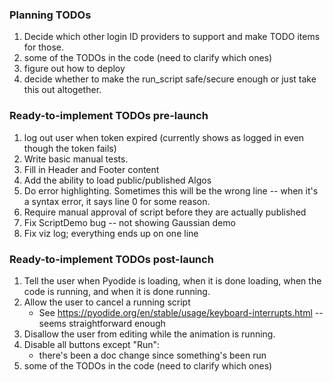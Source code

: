 ### Planning TODOs
1. Decide which other login ID providers to support and make TODO items for those.
2. some of the TODOs in the code (need to clarify which ones)
3. figure out how to deploy
4. decide whether to make the run_script safe/secure enough or just take this out altogether.

### Ready-to-implement TODOs pre-launch

1. log out user when token expired (currently shows as logged in even though the token fails)
2. Write basic manual tests.
3. Fill in Header and Footer content
4. Add the ability to load public/published Algos
6. Do error highlighting. Sometimes this will be the wrong line -- when it's a syntax error, it says line 0 for some reason.
7. Require manual approval of script before they are actually published
8. Fix ScriptDemo bug -- not showing Gaussian demo
9. Fix viz log; everything ends up on one line

### Ready-to-implement TODOs post-launch
1. Tell the user when Pyodide is loading, when it is done loading, when the code is running, and when it is done running.
2. Allow the user to cancel a running script
   * See https://pyodide.org/en/stable/usage/keyboard-interrupts.html -- seems straightforward enough
3. Disallow the user from editing while the animation is running.
4. Disable all buttons except "Run":
   * there's been a doc change since something's been run
5. some of the TODOs in the code (need to clarify which ones)
